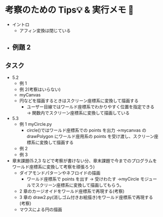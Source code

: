# 考察のための Tips💡 & 実行メモ 📝

- イントロ
  - アフィン変換は閉じている
- ## 例題 2

## タスク

- 5.2
  - 例 1
  - 例 2(考察はいらない)
  - myCanvas
  - 円などを描画するときはスクリーン座標系に変換して描画する
    - ユーザー目線ではワールド座標系でわかりやすく位置を指定できる → 関数内でスクリーン座標系に変換して描画している
- 5.3
  - 例 1 myCircle.py
    - circle()ではワールド座標系での points を出力 →mycanvas の drawPolygon にワールド座用系の points を受け渡し、スクリーン座標系に変換して描画する
  - 例 2
  - 例 3
- 章末課題(5.2,3 などで考察が書けない分、章末課題で今までのプログラムをワールド座標系に変換して考察を頑張ろう)
  - ダイアモンドパターンやネフロイドの描画
    - ワールド座標系で points を出す → 受けわたす →myCircle モジュールでスクリーン座標系に変換して描画してもらう。
  - 2 章のカージオイドをワールド座標系で再現する(考察)
  - 3 章の draw2.py(消しゴム付きお絵描き)をワールド座標系で再現する(考察)
  - マウスによる円の描画
